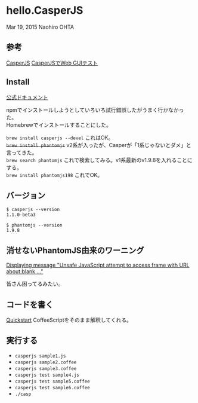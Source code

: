 hello.CasperJS
==============
Mar 19, 2015 Naohiro OHTA


参考
----

[CasperJS](http://casperjs.org)
[CasperJSでWeb GUIテスト](http://qiita.com/itagakishintaro/items/dafb2eba120b226fcb61)



Install
-------

[公式ドキュメント](http://docs.casperjs.org/en/latest/installation.html#index-0)

npmでインストールしようとしていろいろ試行錯誤したがうまく行かなかった。  
Homebrewでインストールすることにした。  

`brew install casperjs --devel` これはOK。  
~~`brew install phantomjs`~~ v2系が入ったが、Casperが「1系じゃないとダメ」と言ってきた。  
`brew search phantomjs` これで検索してみる。v1系最新のv1.9.8を入れることにする。  
`brew install phantomjs198` これでOK。  



バージョン
--------

```
$ casperjs --version
1.1.0-beta3

$ phantomjs --version
1.9.8
```



消せないPhantomJS由来のワーニング
-----------------------------

[Displaying message "Unsafe JavaScript attempt to access frame with URL about:blank ..."](https://github.com/n1k0/casperjs/issues/1068)

皆さん困ってるみたい。



コードを書く
----------

[Quickstart](http://docs.casperjs.org/en/latest/quickstart.html#coffeescript-version)
CoffeeScriptをそのまま解釈してくれる。



実行する
-------

- `casperjs sample1.js`
- `casperjs sample2.coffee`
- `casperjs sample3.coffee`
- `casperjs test sample4.js`
- `casperjs test sample5.coffee`
- `casperjs test sample6.coffee`
- `./casp`
